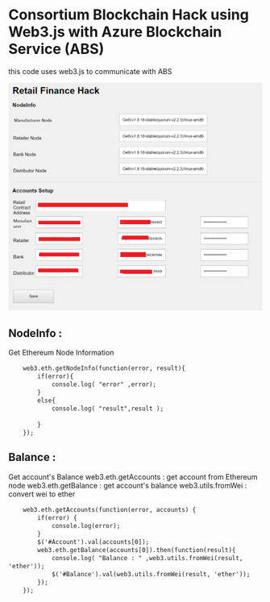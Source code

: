 # Consortium Blockchain Hack using Web3.js with Azure Blockchain Service (ABS)
this code uses web3.js to communicate with ABS


![Image](./Img/hack.png)

## NodeInfo : 
  Get Ethereum Node Information

```
	web3.eth.getNodeInfo(function(error, result){
		if(error){
			console.log( "error" ,error);
		}
		else{
			console.log( "result",result );
					
		}
	});
```

## Balance : 
  Get account's Balance
  web3.eth.getAccounts : get account from Ethereum node
  web3.eth.getBalance  : get account's balance
  web3.utils.fromWei   : convert wei to ether

```
	web3.eth.getAccounts(function(error, accounts) {
		if(error) {
			console.log(error);
		}
		$('#Account').val(accounts[0]);
		web3.eth.getBalance(accounts[0]).then(function(result){
			console.log( "Balance : " ,web3.utils.fromWei(result, 'ether'));
			$('#Balance').val(web3.utils.fromWei(result, 'ether'));
		});
	});
